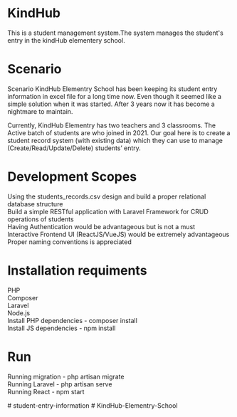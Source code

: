 # KindHub
This is a student management system.The system manages the student's entry in the kindHub elementery school.

# Scenario 
 
Scenario KindHub Elementry School has been keeping its student entry information in excel file for a long time now. Even though it seemed like a simple solution when it was started. After 3 years now it has become a nightmare to maintain. 
 
Currently, KindHub Elementry has two teachers and 3 classrooms. The Active batch of students are who joined in 2021. Our goal here is to create a student record system (with existing data) which they can use to manage (Create/Read/Update/Delete) students’ entry.

# Development Scopes 
Using the students_records.csv design and build a proper relational database structure  
Build a simple RESTful application with Laravel Framework for CRUD operations of students  
Having Authentication would be advantageous but is not a must  
Interactive Frontend UI (ReactJS/VueJS) would be extremely advantageous  
Proper naming conventions is appreciated   

# Installation requiments
PHP                                                                                                                             
Composer  
Laravel  
Node.js  
Install PHP dependencies - composer install  
Install JS dependencies  - npm install  

# Run
Running migration - php artisan migrate  
Running Laravel - php artisan serve  
Running React   - npm start  


#   s t u d e n t - e n t r y - i n f o r m a t i o n  
 #   K i n d H u b - E l e m e n t r y - S c h o o l  
 
